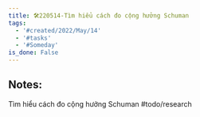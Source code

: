 ```yaml
---
title: 🛠️220514-Tìm hiểu cách đo cộng hưởng Schuman
tags:
  - '#created/2022/May/14'
  - '#tasks'
  - '#Someday'
is_done: False
---
```


## Notes:
Tìm hiểu cách đo cộng hưởng Schuman #todo/research 